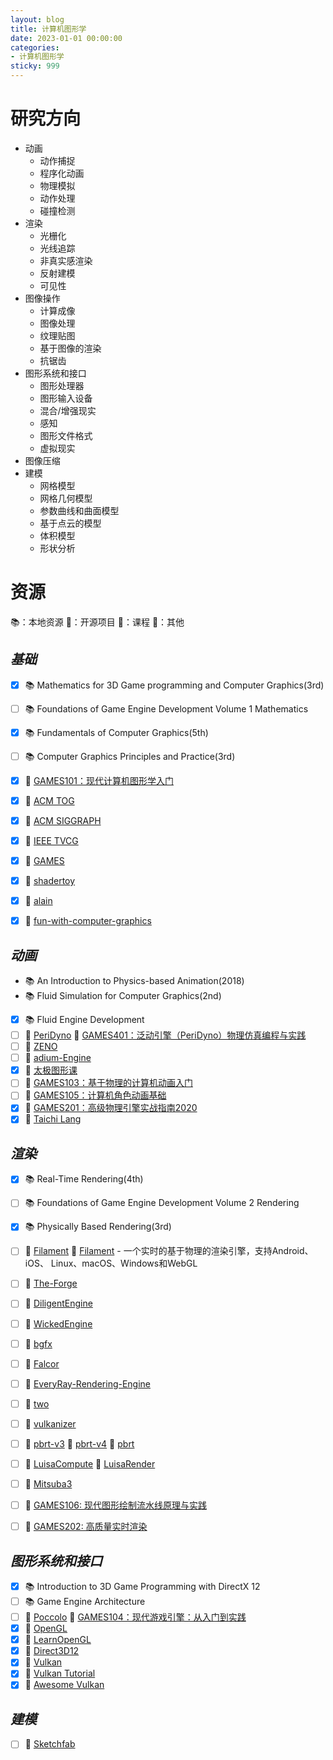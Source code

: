 ```yaml
---
layout: blog
title: 计算机图形学
date: 2023-01-01 00:00:00
categories:
- 计算机图形学
sticky: 999
---
```


# 研究方向
- 动画
  - 动作捕捉
  - 程序化动画
  - 物理模拟
  - 动作处理
  - 碰撞检测
- 渲染
  - 光栅化
  - 光线追踪
  - 非真实感渲染
  - 反射建模
  - 可见性
- 图像操作
  - 计算成像
  - 图像处理
  - 纹理贴图
  - 基于图像的渲染
  - 抗锯齿
- 图形系统和接口
  - 图形处理器
  - 图形输入设备
  - 混合/增强现实
  - 感知
  - 图形文件格式
  - 虚拟现实
- 图像压缩
- 建模
  - 网格模型
  - 网格几何模型
  - 参数曲线和曲面模型
  - 基于点云的模型
  - 体积模型
  - 形状分析

# 资源
>>
📚：本地资源
🎲：开源项目
🏫：课程
🚀：其他
>>

## *基础*
- [x] 📚 Mathematics for 3D Game programming and Computer Graphics(3rd)
- [ ] 📚 Foundations of Game Engine Development Volume 1 Mathematics
- [x] 📚 Fundamentals of Computer Graphics(5th)
- [ ] 📚 Computer Graphics Principles and Practice(3rd)
- [x] 🏫 [GAMES101：现代计算机图形学入门](https://sites.cs.ucsb.edu/~lingqi/teaching/games101.html)
- [x] 🚀 [ACM TOG](https://dl.acm.org/journal/tog) 
- [x] 🚀 [ACM SIGGRAPH](https://www.siggraph.org)
- [x] 🚀 [IEEE TVCG](https://ieeexplore.ieee.org/xpl/RecentIssue.jsp?punumber=2945)
- [x] 🚀 [GAMES](https://games-cn.org)
- [x] 🚀 [shadertoy](https://www.shadertoy.com)
- [x] 🚀 [alain](https://alain.xyz)
- [x] 🚀 [fun-with-computer-graphics](https://github.com/zheng95z/fun-with-computer-graphics)


## *动画*
- 📚 An Introduction to Physics-based Animation(2018)
- 📚 Fluid Simulation for Computer Graphics(2nd)
- [x] 📚 Fluid Engine Development
- [ ] 🎲 [PeriDyno](https://github.com/peridyno/peridyno) 🏫 [GAMES401：泛动引擎（PeriDyno）物理仿真编程与实践](https://games-cn.org/games401/)
- [ ] 🎲 [ZENO](https://github.com/zenustech/zeno)
- [ ] 🎲 [adium-Engine](https://github.com/STORM-IRIT/Radium-Engine)
- [x] 🏫 [太极图形课](https://docs.taichi-lang.org/tgc01/)
- [ ] 🏫 [GAMES103：基于物理的计算机动画入门](https://games-cn.org/games103/)
- [ ] 🏫 [GAMES105：计算机角色动画基础](https://games-cn.org/games105/)
- [x] 🏫 [GAMES201：高级物理引擎实战指南2020](https://games-cn.org/games201/)
- [x] 🚀 [Taichi Lang](https://www.taichi-lang.org)

## *渲染*
- [x] 📚 Real-Time Rendering(4th)
- [ ] 📚 Foundations of Game Engine Development Volume 2 Rendering
- [x] 📚 Physically Based Rendering(3rd)
- [ ] 🎲 [Filament](https://github.com/google/filament) 🚀 [Filament](https://google.github.io/filament/) - 一个实时的基于物理的渲染引擎，支持Android、iOS、 Linux、macOS、Windows和WebGL
- [ ] 🎲 [The-Forge](https://github.com/ConfettiFX/The-Forge)
- [ ] 🎲 [DiligentEngine](https://github.com/DiligentGraphics/DiligentEngine)
- [ ] 🎲 [WickedEngine](https://github.com/turanszkij/WickedEngine)
- [ ] 🎲 [bgfx](https://github.com/bkaradzic/bgfx)
- [ ] 🎲 [Falcor](https://github.com/NVIDIAGameWorks/Falcor)
- [ ] 🎲 [EveryRay-Rendering-Engine](https://github.com/steaklive/EveryRay-Rendering-Engine)
- [ ] 🎲 [two](https://github.com/hugoam/two)
- [ ] 🎲 [vulkanizer](https://github.com/milkru/vulkanizer)
- [ ] 🎲 [pbrt-v3](https://github.com/mmp/pbrt-v3) 🎲 [pbrt-v4](https://github.com/mmp/pbrt-v4) 🚀 [pbrt](https://www.pbrt.org)
- [ ] 🎲 [LuisaCompute](https://github.com/LuisaGroup/LuisaCompute) 🎲 [LuisaRender](https://github.com/LuisaGroup/LuisaRender)
- [ ] 🎲 [Mitsuba3](https://github.com/mitsuba-renderer/mitsuba3)
- [ ] 🏫 [GAMES106: 现代图形绘制流水线原理与实践](https://games-cn.org/games106/)
- [ ] 🏫 [GAMES202: 高质量实时渲染](https://sites.cs.ucsb.edu/~lingqi/teaching/games202.html)


## *图形系统和接口*
- [x] 📚 Introduction to 3D Game Programming with DirectX 12
- [ ] 📚 Game Engine Architecture
- [ ] 🎲 [Poccolo](https://github.com/BoomingTech/Piccolo) 🏫 [GAMES104：现代游戏引擎：从入门到实践](https://games104.boomingtech.com/sc/)
- [x] 🚀 [OpenGL](https://www.khronos.org/opengl/)
- [x] 🚀 [LearnOpenGL](https://learnopengl.com)
- [x] 🚀 [Direct3D12](https://docs.microsoft.com/en-us/windows/win32/direct3d12/direct3d-12-graphics)
- [x] 🚀 [Vulkan](https://www.vulkan.org)
- [x] 🚀 [Vulkan Tutorial](https://vulkan-tutorial.com)
- [x] 🚀 [Awesome Vulkan](https://github.com/vinjn/awesome-vulkan)

## *建模*
- [ ] 🚀 [Sketchfab](https://sketchfab.com)
